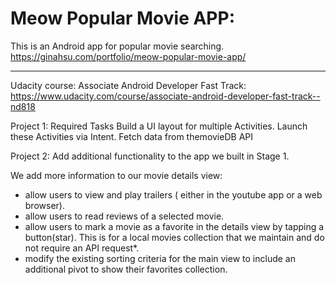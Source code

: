 # Meow Popular Movie APP: 
This is an Android app for popular movie searching.
https://ginahsu.com/portfolio/meow-popular-movie-app/

--------------------------------------------------------------------------------------------------------------------------

Udacity course: Associate Android Developer Fast Track: 
https://www.udacity.com/course/associate-android-developer-fast-track--nd818

Project 1:
  Required Tasks
  Build a UI layout for multiple Activities.
  Launch these Activities via Intent.
  Fetch data from themovieDB API

Project 2:
Add additional functionality to the app we built in Stage 1.

  We add more information to our movie details view:
  - allow users to view and play trailers ( either in the youtube app or a web browser).
  - allow users to read reviews of a selected movie.
  - allow users to mark a movie as a favorite in the details view by tapping a button(star). This is for a local movies collection that we maintain and do not require an API request*.
  - modify the existing sorting criteria for the main view to include an additional pivot to show their favorites collection.
  

